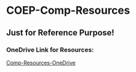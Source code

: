 # COEP-Comp-Resources

## Just for Reference Purpose!

### OneDrive Link for Resources:

<a href="https://coepac-my.sharepoint.com/:f:/g/personal/mankarsa22_comp_coeptech_ac_in/EpVhPd0BcVdNlrszhS3VLV8B1BaY0xC65bbeg51hM9MdoQ?e=SZIntW" target="_blank"> Comp-Resources-OneDrive </a>
